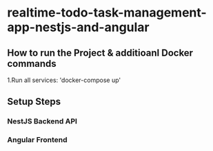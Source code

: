 # realtime-todo-task-management-app-nestjs-and-angular

## How to run the Project & additioanl Docker commands
1.Run all services: 'docker-compose up'

## Setup Steps

### NestJS Backend API

### Angular Frontend

